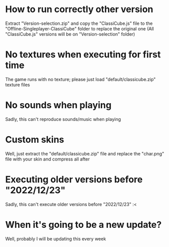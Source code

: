 # How to run correctly other version

Extract "Version-selection.zip" and copy the "ClassiCube.js" file to the "Offline-Singleplayer-ClassiCube" folder to replace the original one (All "ClassiCube.js" versions will be on "Version-selection" folder)

# No textures when executing for first time

The game runs with no texture; please just load "default/classicube.zip" texture files

# No sounds when playing

Sadly, this can't reproduce sounds/music when playing

# Custom skins

Well, just extract the "default/classicube.zip" file and replace the "char.png" file with your skin and compress all after

# Executing older versions before "2022/12/23"

Sadly, this can't execute older versions before "2022/12/23" :<

# When it's going to be a new update?

Well, probably I will be updating this every week
